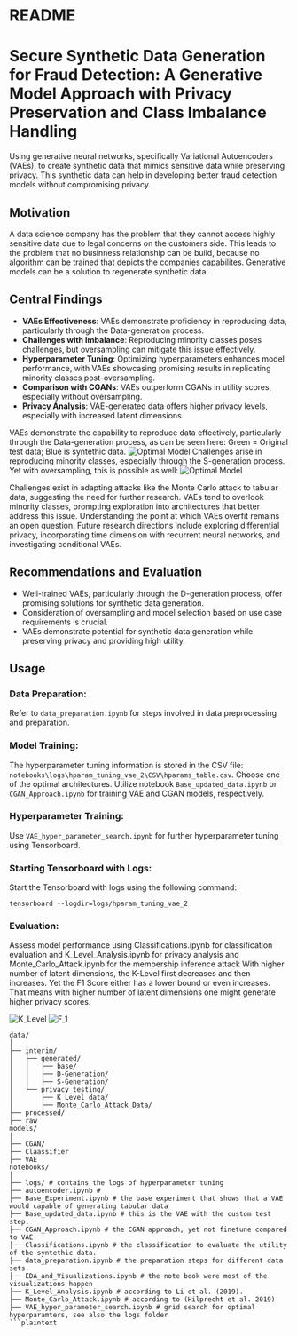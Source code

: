 # README
# Secure Synthetic Data Generation for Fraud Detection: A Generative Model Approach with Privacy Preservation and Class Imbalance Handling

Using generative neural networks, specifically Variational Autoencoders (VAEs), to create synthetic data that mimics sensitive data while preserving privacy. This synthetic data can help in developing better fraud detection models without compromising privacy.

## Motivation 

 A data science company has the problem that they cannot access highly sensitive data due to legal concerns on the customers side. This leads to the problem that no businness relationship can be build, because no algorithm can be trained that depicts the companies capabilites. 
 Generative models can be a solution to regenerate synthetic data.


## Central Findings

- **VAEs Effectiveness**: VAEs demonstrate proficiency in reproducing data, particularly through the Data-generation process.
- **Challenges with Imbalance**: Reproducing minority classes poses challenges, but oversampling can mitigate this issue effectively.
- **Hyperparameter Tuning**: Optimizing hyperparameters enhances model performance, with VAEs showcasing promising results in replicating minority classes post-oversampling.
- **Comparison with CGANs**: VAEs outperform CGANs in utility scores, especially without oversampling.
- **Privacy Analysis**: VAE-generated data offers higher privacy levels, especially with increased latent dimensions.

VAEs demonstrate the capability to reproduce data effectively, particularly through the Data-generation process, as can be seen here:
Green = Original test data; Blue is syntethic data.
![Optimal Model](/reports/figures/optimal_model.png)
Challenges arise in reproducing minority classes, especially through the S-generation process. Yet with oversampling, this is possible as well:
![Optimal Model](/reports/figures/optimal_model_sample.png)


Challenges exist in adapting attacks like the Monte Carlo attack to tabular data, suggesting the need for further research.
VAEs tend to overlook minority classes, prompting exploration into architectures that better address this issue.
Understanding the point at which VAEs overfit remains an open question.
Future research directions include exploring differential privacy, incorporating time dimension with recurrent neural networks, and investigating conditional VAEs.

## Recommendations and Evaluation

- Well-trained VAEs, particularly through the D-generation process, offer promising solutions for synthetic data generation.
- Consideration of oversampling and model selection based on use case requirements is crucial.
- VAEs demonstrate potential for synthetic data generation while preserving privacy and providing high utility.

## Usage

### Data Preparation: 
Refer to `data_preparation.ipynb` for steps involved in data preprocessing and preparation. 

### Model Training: 
The hyperparameter tuning information is stored in the CSV file: `notebooks\logs\hparam_tuning_vae_2\CSV\hparams_table.csv`.
Choose one of the optimal architectures.
Utilize notebook `Base_updated_data.ipynb` or `CGAN_Approach.ipynb` for training VAE and CGAN models, respectively.

### Hyperparameter Training: 
Use `VAE_hyper_parameter_search.ipynb` for further hyperparameter tuning using Tensorboard.

### Starting Tensorboard with Logs: 
Start the Tensorboard with logs using the following command:

```
tensorboard --logdir=logs/hparam_tuning_vae_2
``` 

### Evaluation: 
Assess model performance using Classifications.ipynb for classification evaluation and K_Level_Analysis.ipynb for privacy analysis
and Monte_Carlo_Attack.ipynb for the membership inference attack
With higher number of latent dimensions, the K-Level first decreases and then increases. Yet the F1 Score either has a lower bound or even increases.
That means with higher number of latent dimensions one might generate higher privacy scores.

![K_Level](/reports/figures/K-Levels.png)
![F_1](/reports/figures/F1.png)



```plaintext
data/
│
├── interim/
│   ├── generated/
│   │   ├── base/
│   │   ├── D-Generation/
│   │   ├── S-Generation/
│   └── privacy_testing/
│       ├── K_Level_data/
│       ├── Monte_Carlo_Attack_Data/
├── processed/
├── raw
models/
│
├── CGAN/
├── Claassifier
├── VAE
notebooks/
│
├── logs/ # contains the logs of hyperparameter tuning
├── autoencoder.ipynb # 
├── Base_Experiment.ipynb # the base experiment that shows that a VAE would capable of generating tabular data
├── Base_updated_data.ipynb # this is the VAE with the custom test step.
├── CGAN_Approach.ipynb # the CGAN approach, yet not finetune compared to VAE
├── Classifications.ipynb # the classification to evaluate the utility of the syntethic data.
├── data_preparation.ipynb # the preparation steps for different data sets.
├── EDA_and_Visualizations.ipynb # the note book were most of the visualizations happen
├── K_Level_Analysis.ipynb # according to Li et al. (2019).
├── Monte_Carlo_Attack.ipynb # according to (Hilprecht et al. 2019)
├── VAE_hyper_parameter_search.ipynb # grid search for optimal hyperparamters, see also the logs folder
```plaintext
